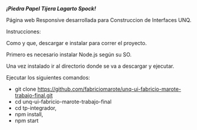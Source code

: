 ***¡Piedra Papel Tijera Lagarto Spock!***

Página web Responsive desarrollada para Construccion de Interfaces UNQ.

Instrucciones:

Como y que, descargar e instalar para correr el proyecto.

Primero es necesario instalar Node.js según su SO.

Una vez instalado ir al directorio donde se va a descargar y ejecutar.

Ejecutar los siguientes comandos:

* git clone https://github.com/fabriciomarote/unq-ui-fabricio-marote-trabajo-final.git
* cd unq-ui-fabricio-marote-trabajo-final
* cd tp-integrador,
* npm install,
* npm start
